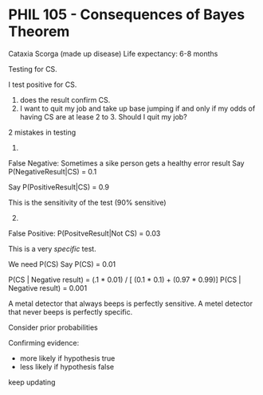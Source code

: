 # PHIL 105 - Consequences of Bayes Theorem

Cataxia Scorga (made up disease)
Life expectancy: 6-8 months

Testing for CS.

I test positive for CS.
1) does the result confirm CS.
2) I want to quit my job and take up base jumping if and only if my odds of having CS are at lease 2 to 3.
Should I quit my job?

2 mistakes in testing

1)
False Negative:
Sometimes a sike person gets a healthy error result
Say P(NegativeResult|CS) = 0.1

Say P(PositiveResult|CS) = 0.9

This is the sensitivity of the test (90% sensitive)

2)
False Positive:
P(PositveResult|Not CS) = 0.03

This is a very *specific* test.

We need P(CS)
Say P(CS) = 0.01

P(CS | Negative result) = (.1 * 0.01) / [ (0.1 * 0.1) + (0.97 * 0.99)]
P(CS | Negative result) = 0.001

A metal detector that always beeps is perfectly sensitive.
A metel detector that never beeps is perfectly specific.

Consider prior probabilities

Confirming evidence:
- more likely if hypothesis true
- less likely if hypothesis false

keep updating
